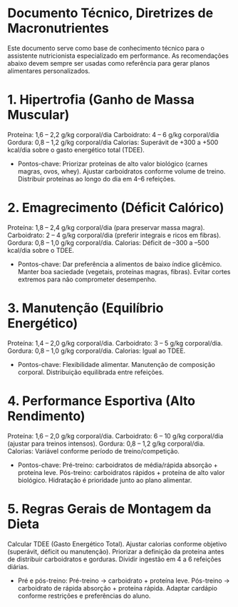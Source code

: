 # Documento Técnico, Diretrizes de Macronutrientes

Este documento serve como base de conhecimento técnico para o assistente nutricionista especializado em performance. As recomendações abaixo devem sempre ser usadas como referência para gerar planos alimentares personalizados.

# 1. Hipertrofia (Ganho de Massa Muscular)

Proteína: 1,6 – 2,2 g/kg corporal/dia
Carboidrato: 4 – 6 g/kg corporal/dia
Gordura: 0,8 – 1,2 g/kg corporal/dia
Calorias: Superávit de +300 a +500 kcal/dia sobre o gasto energético total (TDEE).

- Pontos-chave: Priorizar proteínas de alto valor biológico (carnes magras, ovos, whey). Ajustar carboidratos conforme volume de treino. Distribuir proteínas ao longo do dia em 4–6 refeições.

# 2. Emagrecimento (Déficit Calórico)

Proteína: 1,8 – 2,4 g/kg corporal/dia (para preservar massa magra). Carboidrato: 2 – 4 g/kg corporal/dia (preferir integrais e ricos em fibras).
Gordura: 0,8 – 1,0 g/kg corporal/dia. Calorias: Déficit de –300 a –500 kcal/dia sobre o TDEE.

- Pontos-chave: Dar preferência a alimentos de baixo índice glicêmico. Manter boa saciedade (vegetais, proteínas magras, fibras). Evitar cortes extremos para não comprometer desempenho.

# 3. Manutenção (Equilíbrio Energético)

Proteína: 1,4 – 2,0 g/kg corporal/dia.
Carboidrato: 3 – 5 g/kg corporal/dia.
Gordura: 0,8 – 1,0 g/kg corporal/dia. Calorias: Igual ao TDEE.

- Pontos-chave: Flexibilidade alimentar. Manutenção de composição corporal. Distribuição equilibrada entre refeições.

# 4. Performance Esportiva (Alto Rendimento)

Proteína: 1,6 – 2,0 g/kg corporal/dia.
Carboidrato: 6 – 10 g/kg corporal/dia (ajustar para treinos intensos). Gordura: 0,8 – 1,2 g/kg corporal/dia.
Calorias: Variável conforme período de treino/competição.

- Pontos-chave: Pré-treino: carboidratos de média/rápida absorção + proteína leve. Pós-treino: carboidratos rápidos + proteína de alto valor biológico. Hidratação é prioridade junto ao plano alimentar.

# 5. Regras Gerais de Montagem da Dieta

Calcular TDEE (Gasto Energético Total). Ajustar calorias conforme objetivo (superávit, déficit ou manutenção). Priorizar a definição da proteína antes de distribuir carboidratos e gorduras. Dividir ingestão em 4 a 6 refeições diárias.

- Pré e pós-treino: Pré-treino → carboidrato + proteína leve. Pós-treino → carboidrato de rápida absorção + proteína rápida. Adaptar cardápio conforme restrições e preferências do aluno.
